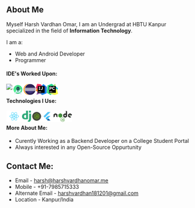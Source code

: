 ## About Me
Myself Harsh Vardhan Omar,
I am an Undergrad at HBTU Kanpur specialized in the field of **Information Technology**.

I am a:
- Web and Android Developer
- Programmer

#### IDE's Worked Upon:

<img align="left" src="https://user-images.githubusercontent.com/674621/71187801-14e60a80-2280-11ea-94c9-e56576f76baf.png" height=30px >   
<img align="left" src="images/android.png"height=30px >
<img align="left" src="./images/eclipse.png" height=30px>
<img align="left" src="./images/intellij.png" height=30px>
<img align="left" src="./images/pycharm.jpg" height=30px>
<br/>

#### Technologies I Use:

<img align="left" src="./images/react.png" height=30px>
<img align="left" src="./images/django.png" height=30px>
<img align="left" src="./images/js.png" height=30px>
<img align="left" src="./images/flutter.png" height=30px>
<img align="left" src="./images/nodejs.png" height=30px>
<br/>

#### More About Me:
- Curently Working as a Backend Developer on a College Student Portal
- Always interested in any Open-Source Oppurtunity

## Contact Me:


- Email - harsh@harshvardhanomar.me
- Mobile - +91-7985715333
- Alternate Email - harshvardhan181201@gmail.com
- Location - Kanpur/India


